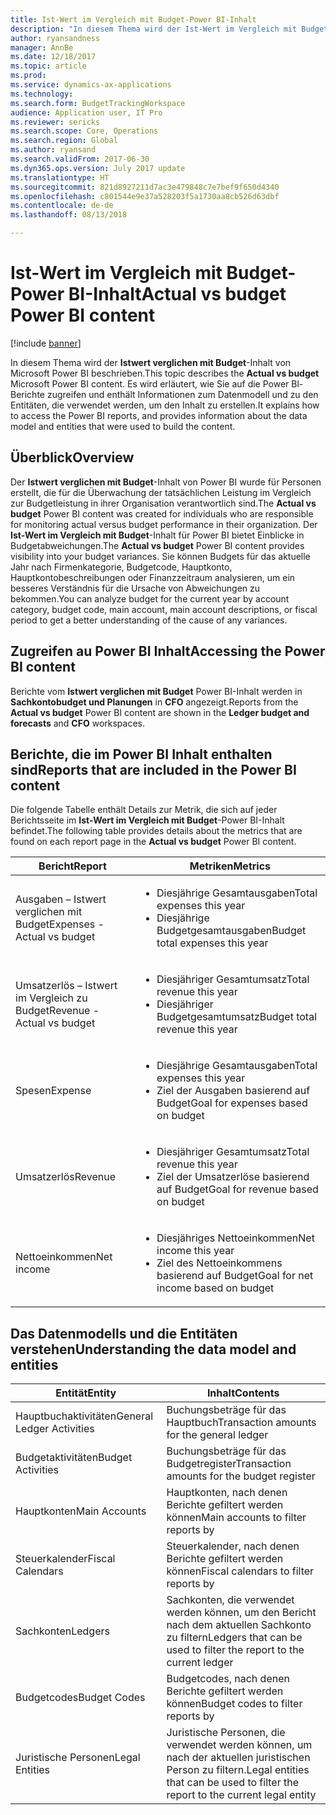 ```yaml
---
title: Ist-Wert im Vergleich mit Budget-Power BI-Inhalt
description: "In diesem Thema wird der Ist-Wert im Vergleich mit Budget-Power BI-Inhalt beschrieben. Es wird beschrieben, wie auf die Berichte, die im Inhalt enthalten sind, zugegriffen wird und es werden Informationen zum Datenmodell und den Entitäten bereitgestellt, die zum Erstellen des Inhalts verwendet wurden."
author: ryansandness
manager: AnnBe
ms.date: 12/18/2017
ms.topic: article
ms.prod: 
ms.service: dynamics-ax-applications
ms.technology: 
ms.search.form: BudgetTrackingWorkspace
audience: Application user, IT Pro
ms.reviewer: sericks
ms.search.scope: Core, Operations
ms.search.region: Global
ms.author: ryansand
ms.search.validFrom: 2017-06-30
ms.dyn365.ops.version: July 2017 update
ms.translationtype: HT
ms.sourcegitcommit: 821d8927211d7ac3e479848c7e7bef9f650d4340
ms.openlocfilehash: c801544e9e37a528203f5a1730aa8cb526d63dbf
ms.contentlocale: de-de
ms.lasthandoff: 08/13/2018

---
```


# <a name="actual-vs-budget-power-bi-content"></a><span data-ttu-id="06f66-104">Ist-Wert im Vergleich mit Budget-Power BI-Inhalt</span><span class="sxs-lookup"><span data-stu-id="06f66-104">Actual vs budget Power BI content</span></span>

[!include [banner](../includes/banner.md)]

<span data-ttu-id="06f66-105">In diesem Thema wird der **Istwert verglichen mit Budget**-Inhalt von Microsoft Power BI beschrieben.</span><span class="sxs-lookup"><span data-stu-id="06f66-105">This topic describes the **Actual vs budget** Microsoft Power BI content.</span></span> <span data-ttu-id="06f66-106">Es wird erläutert, wie Sie auf die Power Bl-Berichte zugreifen und enthält Informationen zum Datenmodell und zu den Entitäten, die verwendet werden, um den Inhalt zu erstellen.</span><span class="sxs-lookup"><span data-stu-id="06f66-106">It explains how to access the Power BI reports, and provides information about the data model and entities that were used to build the content.</span></span>

## <a name="overview"></a><span data-ttu-id="06f66-107">Überblick</span><span class="sxs-lookup"><span data-stu-id="06f66-107">Overview</span></span>

<span data-ttu-id="06f66-108">Der **Istwert verglichen mit Budget**-Inhalt von Power BI wurde für Personen erstellt, die für die Überwachung der tatsächlichen Leistung im Vergleich zur Budgetleistung in ihrer Organisation verantwortlich sind.</span><span class="sxs-lookup"><span data-stu-id="06f66-108">The **Actual vs budget** Power BI content was created for individuals who are responsible for monitoring actual versus budget performance in their organization.</span></span> <span data-ttu-id="06f66-109">Der **Ist-Wert im Vergleich mit Budget**-Inhalt für Power BI bietet Einblicke in Budgetabweichungen.</span><span class="sxs-lookup"><span data-stu-id="06f66-109">The **Actual vs budget** Power BI content provides visibility into your budget variances.</span></span> <span data-ttu-id="06f66-110">Sie können Budgets für das aktuelle Jahr nach Firmenkategorie, Budgetcode, Hauptkonto, Hauptkontobeschreibungen oder Finanzzeitraum analysieren, um ein besseres Verständnis für die Ursache von Abweichungen zu bekommen.</span><span class="sxs-lookup"><span data-stu-id="06f66-110">You can analyze budget for the current year by account category, budget code, main account, main account descriptions, or fiscal period to get a better understanding of the cause of any variances.</span></span>

## <a name="accessing-the-power-bi-content"></a><span data-ttu-id="06f66-111">Zugreifen au Power BI Inhalt</span><span class="sxs-lookup"><span data-stu-id="06f66-111">Accessing the Power BI content</span></span>
<span data-ttu-id="06f66-112">Berichte vom **Istwert verglichen mit Budget** Power BI-Inhalt werden in **Sachkontobudget und Planungen** in **CFO** angezeigt.</span><span class="sxs-lookup"><span data-stu-id="06f66-112">Reports from the **Actual vs budget** Power BI content are shown in the **Ledger budget and forecasts** and **CFO** workspaces.</span></span>

## <a name="reports-that-are-included-in-the-power-bi-content"></a><span data-ttu-id="06f66-113">Berichte, die im Power BI Inhalt enthalten sind</span><span class="sxs-lookup"><span data-stu-id="06f66-113">Reports that are included in the Power BI content</span></span>
<span data-ttu-id="06f66-114">Die folgende Tabelle enthält Details zur Metrik, die sich auf jeder Berichtsseite im **Ist-Wert im Vergleich mit Budget**-Power BI-Inhalt befindet.</span><span class="sxs-lookup"><span data-stu-id="06f66-114">The following table provides details about the metrics that are found on each report page in the **Actual vs budget** Power BI content.</span></span>

| <span data-ttu-id="06f66-115">Bericht</span><span class="sxs-lookup"><span data-stu-id="06f66-115">Report</span></span>                      | <span data-ttu-id="06f66-116">Metriken</span><span class="sxs-lookup"><span data-stu-id="06f66-116">Metrics</span></span>                                                                             |
|-----------------------------|-------------------------------------------------------------------------------------|
| <span data-ttu-id="06f66-117">Ausgaben – Istwert verglichen mit Budget</span><span class="sxs-lookup"><span data-stu-id="06f66-117">Expenses - Actual vs budget</span></span> | <ul><li><span data-ttu-id="06f66-118">Diesjährige Gesamtausgaben</span><span class="sxs-lookup"><span data-stu-id="06f66-118">Total expenses this year</span></span></li><li><span data-ttu-id="06f66-119">Diesjährige Budgetgesamtausgaben</span><span class="sxs-lookup"><span data-stu-id="06f66-119">Budget total expenses this year</span></span></li></ul>  |
| <span data-ttu-id="06f66-120">Umsatzerlös – Istwert im Vergleich zu Budget</span><span class="sxs-lookup"><span data-stu-id="06f66-120">Revenue - Actual vs budget</span></span>  | <ul><li><span data-ttu-id="06f66-121">Diesjähriger Gesamtumsatz</span><span class="sxs-lookup"><span data-stu-id="06f66-121">Total revenue this year</span></span></li><li><span data-ttu-id="06f66-122">Diesjähriger Budgetgesamtumsatz</span><span class="sxs-lookup"><span data-stu-id="06f66-122">Budget total revenue this year</span></span></li><ul>     |
| <span data-ttu-id="06f66-123">Spesen</span><span class="sxs-lookup"><span data-stu-id="06f66-123">Expense</span></span>                     | <ul><li><span data-ttu-id="06f66-124">Diesjährige Gesamtausgaben</span><span class="sxs-lookup"><span data-stu-id="06f66-124">Total expenses this year</span></span></li><li><span data-ttu-id="06f66-125">Ziel der Ausgaben basierend auf Budget</span><span class="sxs-lookup"><span data-stu-id="06f66-125">Goal for expenses based on budget</span></span></li><ul> |
| <span data-ttu-id="06f66-126">Umsatzerlös</span><span class="sxs-lookup"><span data-stu-id="06f66-126">Revenue</span></span>                     | <ul><li><span data-ttu-id="06f66-127">Diesjähriger Gesamtumsatz</span><span class="sxs-lookup"><span data-stu-id="06f66-127">Total revenue this year</span></span></li><li><span data-ttu-id="06f66-128">Ziel der Umsatzerlöse basierend auf Budget</span><span class="sxs-lookup"><span data-stu-id="06f66-128">Goal for revenue based on budget</span></span></li><ul>   |
| <span data-ttu-id="06f66-129">Nettoeinkommen</span><span class="sxs-lookup"><span data-stu-id="06f66-129">Net income</span></span>                  | <ul><li><span data-ttu-id="06f66-130">Diesjähriges Nettoeinkommen</span><span class="sxs-lookup"><span data-stu-id="06f66-130">Net income this year</span></span></li><li><span data-ttu-id="06f66-131">Ziel des Nettoeinkommens basierend auf Budget</span><span class="sxs-lookup"><span data-stu-id="06f66-131">Goal for net income based on budget</span></span></li><ul>   |

## <a name="understanding-the-data-model-and-entities"></a><span data-ttu-id="06f66-132">Das Datenmodells und die Entitäten verstehen</span><span class="sxs-lookup"><span data-stu-id="06f66-132">Understanding the data model and entities</span></span>

| <span data-ttu-id="06f66-133">Entität</span><span class="sxs-lookup"><span data-stu-id="06f66-133">Entity</span></span>                    | <span data-ttu-id="06f66-134">Inhalt</span><span class="sxs-lookup"><span data-stu-id="06f66-134">Contents</span></span>                                                                         |
|---------------------------|----------------------------------------------------------------------------------|
| <span data-ttu-id="06f66-135">Hauptbuchaktivitäten</span><span class="sxs-lookup"><span data-stu-id="06f66-135">General Ledger Activities</span></span> | <span data-ttu-id="06f66-136">Buchungsbeträge für das Hauptbuch</span><span class="sxs-lookup"><span data-stu-id="06f66-136">Transaction amounts for the general ledger</span></span>                                       |
| <span data-ttu-id="06f66-137">Budgetaktivitäten</span><span class="sxs-lookup"><span data-stu-id="06f66-137">Budget Activities</span></span>         | <span data-ttu-id="06f66-138">Buchungsbeträge für das Budgetregister</span><span class="sxs-lookup"><span data-stu-id="06f66-138">Transaction amounts for the budget register</span></span>                                      |
| <span data-ttu-id="06f66-139">Hauptkonten</span><span class="sxs-lookup"><span data-stu-id="06f66-139">Main Accounts</span></span>             | <span data-ttu-id="06f66-140">Hauptkonten, nach denen Berichte gefiltert werden können</span><span class="sxs-lookup"><span data-stu-id="06f66-140">Main accounts to filter reports by</span></span>                                               |
| <span data-ttu-id="06f66-141">Steuerkalender</span><span class="sxs-lookup"><span data-stu-id="06f66-141">Fiscal Calendars</span></span>          | <span data-ttu-id="06f66-142">Steuerkalender, nach denen Berichte gefiltert werden können</span><span class="sxs-lookup"><span data-stu-id="06f66-142">Fiscal calendars to filter reports by</span></span>                                            |
| <span data-ttu-id="06f66-143">Sachkonten</span><span class="sxs-lookup"><span data-stu-id="06f66-143">Ledgers</span></span>                   | <span data-ttu-id="06f66-144">Sachkonten, die verwendet werden können, um den Bericht nach dem aktuellen Sachkonto zu filtern</span><span class="sxs-lookup"><span data-stu-id="06f66-144">Ledgers that can be used to filter the report to the current ledger</span></span>              |
| <span data-ttu-id="06f66-145">Budgetcodes</span><span class="sxs-lookup"><span data-stu-id="06f66-145">Budget Codes</span></span>              | <span data-ttu-id="06f66-146">Budgetcodes, nach denen Berichte gefiltert werden können</span><span class="sxs-lookup"><span data-stu-id="06f66-146">Budget codes to filter reports by</span></span>                                                |
| <span data-ttu-id="06f66-147">Juristische Personen</span><span class="sxs-lookup"><span data-stu-id="06f66-147">Legal Entities</span></span>            | <span data-ttu-id="06f66-148">Juristische Personen, die verwendet werden können, um nach der aktuellen juristischen Person zu filtern.</span><span class="sxs-lookup"><span data-stu-id="06f66-148">Legal entities that can be used to filter the report to the current legal entity</span></span> |

